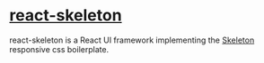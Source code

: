 # [react-skeleton](http://lightsinthesky.github.io/react-skeleton/)

react-skeleton is a React UI framework implementing the [Skeleton](http://getskeleton.com) responsive css boilerplate. 